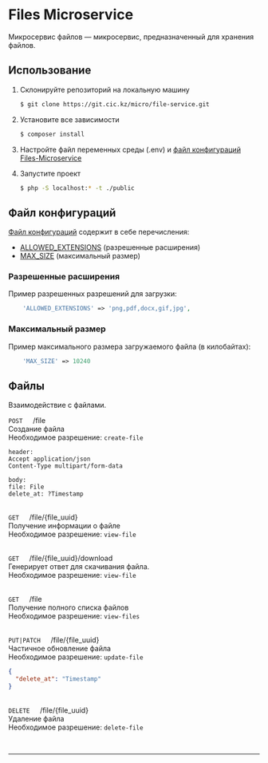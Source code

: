# Files Microservice

Микросервис файлов — микросервис, предназначенный для хранения файлов.

## Использование

1. Склонируйте репозиторий на локальную машину
    ```bash
    $ git clone https://git.cic.kz/micro/file-service.git
    ```

2. Установите все зависимости
   ```bash
   $ composer install
   ```

3. Настройте файл переменных среды (.env) и [файл конфигураций Files-Microservice](#файл-конфигураций)

4. Запустите проект
    ```bash
   $ php -S localhost:* -t ./public
    ```

## Файл конфигураций

[Файл конфигураций](https://gitlab.com/Wedyarit/files-microservice/-/blob/master/config/app.php) содержит в себе перечисления:

- [ALLOWED_EXTENSIONS](#разрешенные-расширения) (разрешенные расширения)
- [MAX_SIZE](#максимальный-размер) (максимальный размер)

### Разрешенные расширения

Пример разрешенных разрешений для загрузки:

```php
    'ALLOWED_EXTENSIONS' => 'png,pdf,docx,gif,jpg',
```

### Максимальный размер

Пример максимального размера загружаемого файла (в килобайтах):

```php
    'MAX_SIZE' => 10240
```

## Файлы

Взаимодействие с файлами.

`POST`⠀⠀/file <br>
Создание файла<br>
Необходимое разрешение: `create-file`

``` 
header:
Accept application/json
Content-Type multipart/form-data

body:
file: File
delete_at: ?Timestamp 
```

<br>`GET`⠀⠀/file/{file_uuid} <br>
Получение информации о файле<br>
Необходимое разрешение: `view-file`

<br>`GET`⠀⠀/file/{file_uuid}/download <br>
Генерирует ответ для скачивания файла.<br>
Необходимое разрешение: `view-file`

<br>`GET`⠀⠀/file <br>
Получение полного списка файлов<br>
Необходимое разрешение: `view-files`

<br>`PUT|PATCH`⠀⠀/file/{file_uuid} <br>
Частичное обновление файла<br>
Необходимое разрешение: `update-file`
```json
{
  "delete_at": "Timestamp"
}
```

<br>`DELETE`⠀⠀/file/{file_uuid} <br>
Удаление файла<br>
Необходимое разрешение: `delete-file`

<br>

---
